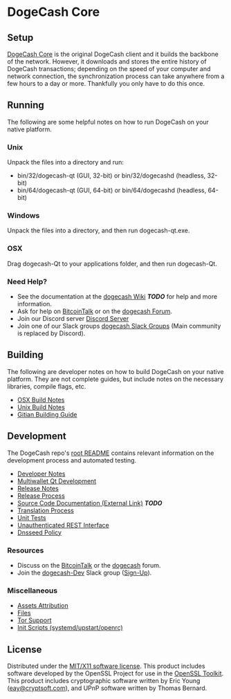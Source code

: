 DogeCash Core
=====================

Setup
---------------------
[DogeCash Core](http://dogec.io/wallet) is the original DogeCash client and it builds the backbone of the network. However, it downloads and stores the entire history of DogeCash transactions; depending on the speed of your computer and network connection, the synchronization process can take anywhere from a few hours to a day or more. Thankfully you only have to do this once.

Running
---------------------
The following are some helpful notes on how to run DogeCash on your native platform.

### Unix

Unpack the files into a directory and run:

- bin/32/dogecash-qt (GUI, 32-bit) or bin/32/dogecashd (headless, 32-bit)
- bin/64/dogecash-qt (GUI, 64-bit) or bin/64/dogecashd (headless, 64-bit)

### Windows

Unpack the files into a directory, and then run dogecash-qt.exe.

### OSX

Drag dogecash-Qt to your applications folder, and then run dogecash-Qt.

### Need Help?

* See the documentation at the [dogecash Wiki](https://en.bitcoin.it/wiki/Main_Page) ***TODO***
for help and more information.
* Ask for help on [BitcoinTalk](https://bitcointalk.org/index.php?topic=1262920.0) or on the [dogecash Forum](http://forum.dogec.io/).
* Join our Discord server [Discord Server](https://discord.dogec.io)
* Join one of our Slack groups [dogecash Slack Groups](https://dogec.io/slack-logins/) (Main community is replaced by Discord).

Building
---------------------
The following are developer notes on how to build DogeCash on your native platform. They are not complete guides, but include notes on the necessary libraries, compile flags, etc.

- [OSX Build Notes](build-osx.md)
- [Unix Build Notes](build-unix.md)
- [Gitian Building Guide](gitian-building.md)

Development
---------------------
The DogeCash repo's [root README](https://github.com/dogecash-Project/dogecash/blob/master/README.md) contains relevant information on the development process and automated testing.

- [Developer Notes](developer-notes.md)
- [Multiwallet Qt Development](multiwallet-qt.md)
- [Release Notes](release-notes.md)
- [Release Process](release-process.md)
- [Source Code Documentation (External Link)](https://dev.visucore.com/bitcoin/doxygen/) ***TODO***
- [Translation Process](translation_process.md)
- [Unit Tests](unit-tests.md)
- [Unauthenticated REST Interface](REST-interface.md)
- [Dnsseed Policy](dnsseed-policy.md)

### Resources

* Discuss on the [BitcoinTalk](https://bitcointalk.org/index.php?topic=1262920.0) or the [dogecash](http://forum.dogec.io/) forum.
* Join the [dogecash-Dev](https://dogecash-dev.slack.com/) Slack group ([Sign-Up](https://dogecash-dev.herokuapp.com/)).

### Miscellaneous
- [Assets Attribution](assets-attribution.md)
- [Files](files.md)
- [Tor Support](tor.md)
- [Init Scripts (systemd/upstart/openrc)](init.md)

License
---------------------
Distributed under the [MIT/X11 software license](http://www.opensource.org/licenses/mit-license.php).
This product includes software developed by the OpenSSL Project for use in the [OpenSSL Toolkit](https://www.openssl.org/). This product includes
cryptographic software written by Eric Young ([eay@cryptsoft.com](mailto:eay@cryptsoft.com)), and UPnP software written by Thomas Bernard.
